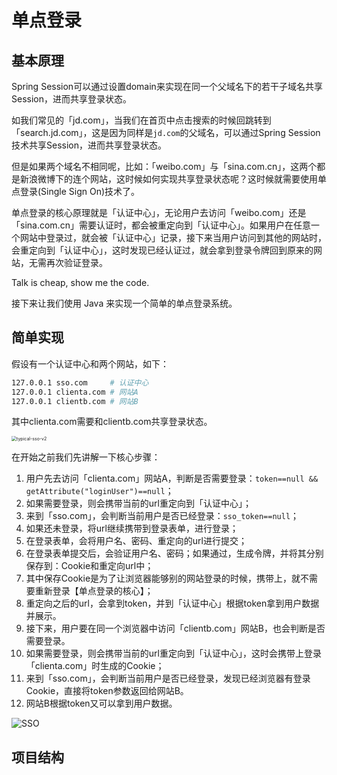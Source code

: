# 单点登录

## 基本原理

Spring Session可以通过设置domain来实现在同一个父域名下的若干子域名共享Session，进而共享登录状态。

如我们常见的「jd.com」，当我们在首页中点击搜索的时候回跳转到「search.jd.com」，这是因为同样是`jd.com`的父域名，可以通过Spring Session技术共享Session，进而共享登录状态。

但是如果两个域名不相同呢，比如：「weibo.com」与「sina.com.cn」，这两个都是新浪微博下的连个网站，这时候如何实现共享登录状态呢？这时候就需要使用单点登录(Single Sign On)技术了。



单点登录的核心原理就是「认证中心」，无论用户去访问「weibo.com」还是「sina.com.cn」需要认证时，都会被重定向到「认证中心」。如果用户在任意一个网站中登录过，就会被「认证中心」记录，接下来当用户访问到其他的网站时，会重定向到「认证中心」，这时发现已经认证过，就会拿到登录令牌回到原来的网站，无需再次验证登录。

Talk is cheap, show me the code.

接下来让我们使用 Java 来实现一个简单的单点登录系统。

## 简单实现

假设有一个认证中心和两个网站，如下：

```bash
127.0.0.1 sso.com     # 认证中心
127.0.0.1 clienta.com # 网站A
127.0.0.1 clientb.com # 网站B
```

其中clienta.com需要和clientb.com共享登录状态。

<img src="https://tobing-markdown.oss-cn-shenzhen.aliyuncs.com/typical-sso-v2.png" alt="typical-sso-v2" style="zoom: 50%;" />

在开始之前我们先讲解一下核心步骤：

1. 用户先去访问「clienta.com」网站A，判断是否需要登录：`token==null && getAttribute("loginUser")==null`；
2. 如果需要登录，则会携带当前的url重定向到「认证中心」；
3. 来到「sso.com」，会判断当前用户是否已经登录：`sso_token==null`；
4. 如果还未登录，将url继续携带到登录表单，进行登录；
5. 在登录表单，会将用户名、密码、重定向的url进行提交；
6. 在登录表单提交后，会验证用户名、密码；如果通过，生成令牌，并将其分别保存到：Cookie和重定向url中；
7. 其中保存Cookie是为了让浏览器能够别的网站登录的时候，携带上，就不需要重新登录【单点登录的核心】；
8. 重定向之后的url，会拿到token，并到「认证中心」根据token拿到用户数据并展示。
9. 接下来，用户要在同一个浏览器中访问「clientb.com」网站B，也会判断是否需要登录。
10. 如果需要登录，则会携带当前的url重定向到「认证中心」，这时会携带上登录「clienta.com」时生成的Cookie；
11. 来到「sso.com」，会判断当前用户是否已经登录，发现已经浏览器有登录Cookie，直接将token参数返回给网站B。
12. 网站B根据token又可以拿到用户数据。

![SSO](https://tobing-markdown.oss-cn-shenzhen.aliyuncs.com/SSO.jpg)

## 项目结构

